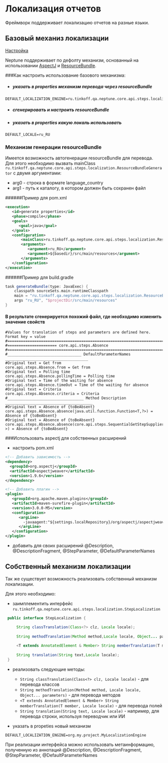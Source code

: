 # Локализация отчетов

Фреймворк поддерживает локализацию отчетов на разные языки.

## Базовый механиз локализации

[Настройка](./SETTINGS.MD#Локализация)

Neptune поддерживает по дефолту механизм, основанный на использовании [AspectJ](https://www.eclipse.org/aspectj/doc/released/index.html) и [ResourceBundle](https://docs.oracle.com/en/java/javase/11/docs/api/java.base/java/util/ResourceBundle.html).

###Как настроить использование базового механизма:
- ##### указать в properties механизм перевода через resourceBundle
```properties
DEFAULT_LOCALIZATION_ENGINE=ru.tinkoff.qa.neptune.core.api.steps.localization.LocalizationByResourceBundle
```
- ##### сгенерировать и настроить resourceBundle
- ##### указать в properties какую локаль использовать
```properties
DEFAULT_LOCALE=ru_RU
```

### Механизм генерации resourceBundle
Имеется возможность автогенерации resourceBundle для перевода.
Для этого необходимо вызвать mainClass `ru.tinkoff.qa.neptune.core.api.steps.localization.ResourceBundleGenerator` с двумя аргументами:
 - arg0 - строка в формате language_country
 - arg1 - путь к каталогу, в котором должен быть сохранен файл 
 
######Пример для pom.xml

```xml
<execution>
   <id>generate properties</id>
   <phase>compile</phase>
   <goals>
      <goal>java</goal>
   </goals>
   <configuration>
       <mainClass>ru.tinkoff.qa.neptune.core.api.steps.localization.ResourceBundleGenerator</mainClass>
       <arguments>
          <argument>ru_RU</argument>
          <argument>${basedir}/src/main/resources</argument>
       </arguments>
   </configuration>
</execution>               
```
######Пример для build.gradle 
```groovy
task generateBundle(type: JavaExec) {
    classpath sourceSets.main.runtimeClasspath
    main = "ru.tinkoff.qa.neptune.core.api.steps.localization.ResourceBundleGenerator"
    args "ru_RU", "$projectDir/src/main/resources"
}
```

#### В результате сгенерируется похожий файл, где необходимо изменить значение свойств

```properties
#Values for translation of steps and parameters are defined here. Format key = value
#=============================================================================================
#====================== core.api.steps.Absence
#=============================================================================================
#_________________________________ DefaultParameterNames _____________________________________
#Original text = Get from
core.api.steps.Absence.from = Get from
#Original text = Polling time
core.api.steps.Absence.pollingTime = Polling time
#Original text = Time of the waiting for absence
core.api.steps.Absence.timeOut = Time of the waiting for absence
#Original text = Criteria
core.api.steps.Absence.criteria = Criteria
#__________________________________ Method Description _______________________________________
#Original text = Absence of {toBeAbsent}
core.api.steps.Absence.absence(java.util.function.Function<T,?>) = Absence of {toBeAbsent}
#Original text = Absence of {toBeAbsent}
core.api.steps.Absence.absence(core.api.steps.SequentialGetStepSupplier<T,?,?,?,?>) = Absence of {toBeAbsent}
  ```

###Использовать aspectj для собственных расширений

- настроить pom.xml
 ```xml
<!-- Добавить зависимость -->
<dependency>
   <groupId>org.aspectj</groupId>
   <artifactId>aspectjweaver</artifactId>
   <version>1.9.6</version>
</dependency> 
 ```
 ```xml
<!-- Добавить плагин -->
<plugin>
    <groupId>org.apache.maven.plugins</groupId>
    <artifactId>maven-surefire-plugin</artifactId>
    <version>3.0.0-M5</version>
    <configuration>
       <argLine>
         -javaagent:"${settings.localRepository}/org/aspectj/aspectjweaver/1.9.6/aspectjweaver-1.9.6.jar"
       </argLine>
    </configuration>
</plugin>
 ```
- добавить для своих расширений @Description, @DescriptionFragment, @StepParameter, @DefaultParameterNames

## Собственный механизм локализации
Так же существует возможность реализовать собственный механизм локализации.
 
Для этого необходимо:
 * заимплементить интерфейс
 `ru.tinkoff.qa.neptune.core.api.steps.localization.StepLocalization`
 ```java
  public interface StepLocalization {

      String classTranslation(Class<?> clz, Locale locale);
  
      String methodTranslation(Method method,Locale locale, Object... parameters);
  
      <T extends AnnotatedElement & Member> String memberTranslation(T member, Locale locale);
  
      String translation(String text,Locale locale);
  }
```
 * реализовать следующие методы:
     * `String classTranslation(Class<?> clz, Locale locale)` - для перевода классов
     * `String methodTranslation(Method method, Locale locale, Object... parameters)` - для перевода методов
     * `<T extends AnnotatedElement & Member> String memberTranslation(T member, Locale locale)` - для перевода полей
     * `String translation(String text, Locale locale)` - например, для перевода строки, используя переводчик или ИИ
  
 * указать в propeties новый механизм
```properties
DEFAULT_LOCALIZATION_ENGINE=org.my.project.MyLocalizationEngine
```
При реализации интерфейса можно использовать метаинформацию, полученную из аннотаций @Description, @DescriptionFragment, @StepParameter, @DefaultParameterNames
 
 